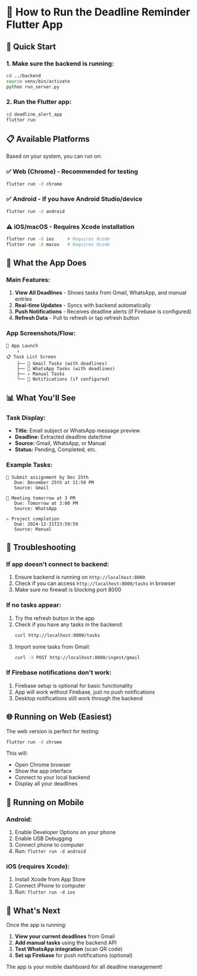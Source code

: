 # 📱 How to Run the Deadline Reminder Flutter App

## 🚀 Quick Start

### 1. Make sure the backend is running:
```bash
cd ../backend
source venv/bin/activate
python run_server.py
```

### 2. Run the Flutter app:
```bash
cd deadline_alert_app
flutter run
```

## 📋 Available Platforms

Based on your system, you can run on:

### ✅ **Web (Chrome)** - Recommended for testing
```bash
flutter run -d chrome
```

### ✅ **Android** - If you have Android Studio/device
```bash
flutter run -d android
```

### ⚠️ **iOS/macOS** - Requires Xcode installation
```bash
flutter run -d ios     # Requires Xcode
flutter run -d macos   # Requires Xcode
```

## 🎯 What the App Does

### **Main Features:**
1. **View All Deadlines** - Shows tasks from Gmail, WhatsApp, and manual entries
2. **Real-time Updates** - Syncs with backend automatically
3. **Push Notifications** - Receives deadline alerts (if Firebase is configured)
4. **Refresh Data** - Pull to refresh or tap refresh button

### **App Screenshots/Flow:**
```
📱 App Launch
    ↓
📋 Task List Screen
    ├── 📧 Gmail Tasks (with deadlines)
    ├── 💬 WhatsApp Tasks (with deadlines)
    ├── ✍️ Manual Tasks
    └── 🔔 Notifications (if configured)
```

## 📊 What You'll See

### **Task Display:**
- **Title:** Email subject or WhatsApp message preview
- **Deadline:** Extracted deadline date/time
- **Source:** Gmail, WhatsApp, or Manual
- **Status:** Pending, Completed, etc.

### **Example Tasks:**
```
📧 Submit assignment by Dec 25th
   Due: December 25th at 11:59 PM
   Source: Gmail

💬 Meeting tomorrow at 3 PM
   Due: Tomorrow at 3:00 PM
   Source: WhatsApp

✍️ Project completion
   Due: 2024-12-31T23:59:59
   Source: Manual
```

## 🔧 Troubleshooting

### **If app doesn't connect to backend:**
1. Ensure backend is running on `http://localhost:8000`
2. Check if you can access `http://localhost:8000/tasks` in browser
3. Make sure no firewall is blocking port 8000

### **If no tasks appear:**
1. Try the refresh button in the app
2. Check if you have any tasks in the backend:
   ```bash
   curl http://localhost:8000/tasks
   ```
3. Import some tasks from Gmail:
   ```bash
   curl -X POST http://localhost:8000/ingest/gmail
   ```

### **If Firebase notifications don't work:**
1. Firebase setup is optional for basic functionality
2. App will work without Firebase, just no push notifications
3. Desktop notifications still work through the backend

## 🌐 Running on Web (Easiest)

The web version is perfect for testing:

```bash
flutter run -d chrome
```

This will:
- Open Chrome browser
- Show the app interface
- Connect to your local backend
- Display all your deadlines

## 📱 Running on Mobile

### **Android:**
1. Enable Developer Options on your phone
2. Enable USB Debugging
3. Connect phone to computer
4. Run: `flutter run -d android`

### **iOS (requires Xcode):**
1. Install Xcode from App Store
2. Connect iPhone to computer
3. Run: `flutter run -d ios`

## 🎉 What's Next

Once the app is running:
1. **View your current deadlines** from Gmail
2. **Add manual tasks** using the backend API
3. **Test WhatsApp integration** (scan QR code)
4. **Set up Firebase** for push notifications (optional)

The app is your mobile dashboard for all deadline management!
